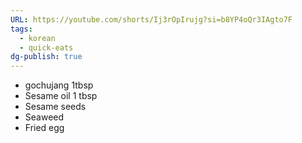 ```yaml
---
URL: https://youtube.com/shorts/Ij3rOpIrujg?si=b8YP4oQr3IAgto7F
tags:
  - korean
  - quick-eats
dg-publish: true
---
```

- gochujang 1tbsp
- Sesame oil 1 tbsp
- Sesame seeds
- Seaweed
- Fried egg